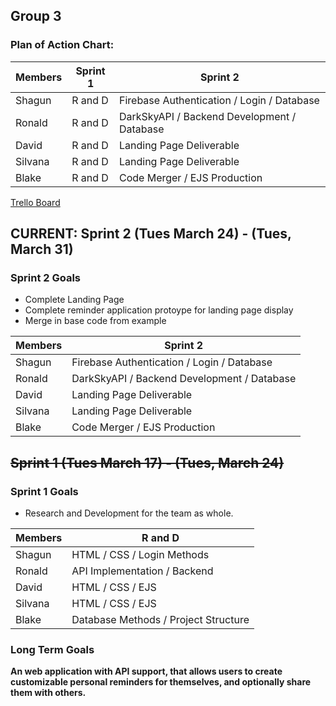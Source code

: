 ## Group 3

### Plan of Action Chart:

| Members | Sprint 1 | Sprint 2 |
| ------- | -------- | -------- |
| Shagun  | R and D  |  Firebase Authentication / Login / Database |
| Ronald  | R and D  |  DarkSkyAPI / Backend Development / Database |
| David   | R and D  |  Landing Page Deliverable  |
| Silvana | R and D  | Landing Page Deliverable |
| Blake   | R and D  | Code Merger / EJS Production |

[Trello Board](https://trello.com/invite/b/Bf31PkJP/b57518b64f5b2c1cb753b06326ea1366/reminders-application)

## CURRENT: Sprint 2 (Tues March 24) - (Tues, March 31)

### Sprint 2 Goals

- Complete Landing Page
- Complete reminder application protoype for landing page display
- Merge in base code from example

| Members | Sprint 2 |
| ------- | -------- |
| Shagun  | Firebase Authentication / Login / Database |
| Ronald  | DarkSkyAPI / Backend Development / Database |
| David   | Landing Page Deliverable  |
| Silvana | Landing Page Deliverable |
| Blake   | Code Merger / EJS Production |

## ~~Sprint 1 (Tues March 17) - (Tues, March 24)~~

### Sprint 1 Goals

- Research and Development for the team as whole.

| Members | R and D | 
| ------- | -------- |
| Shagun  | HTML / CSS / Login Methods  |
| Ronald  | API Implementation / Backend  |
| David   | HTML / CSS / EJS  |
| Silvana | HTML / CSS / EJS  |
| Blake   | Database Methods / Project Structure  |

### Long Term Goals

**An web application with API support, that allows users to create customizable personal reminders for themselves, and optionally share them with others.**
